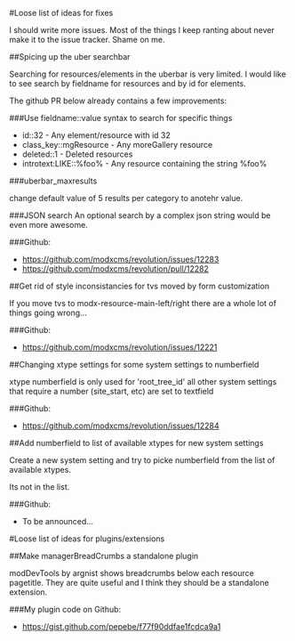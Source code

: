 #Loose list of ideas for fixes

I should write more issues. Most of the things I keep ranting about never make it to the issue tracker. Shame on me.

##Spicing up the uber searchbar

Searching for resources/elements in the uberbar is very limited. I would like to see search by fieldname for resources and by id for elements.

The github PR below already contains a few improvements:

###Use fieldname::value syntax to search for specific things

* id::32 - Any element/resource with id 32
* class_key::mgResource - Any moreGallery resource
* deleted::1 - Deleted resources
* introtext:LIKE::%foo% - Any resource containing the string %foo%

###uberbar_maxresults

change default value of 5 results per category to anotehr value.

###JSON search
An optional search by a complex json string would be even more awesome.

###Github:

* https://github.com/modxcms/revolution/issues/12283
* https://github.com/modxcms/revolution/pull/12282

##Get rid of style inconsistancies for tvs moved by form customization

If you move tvs to modx-resource-main-left/right there are a whole lot of things going wrong...

###Github:

* https://github.com/modxcms/revolution/issues/12221

##Changing xtype settings for some system settings to numberfield

xtype numberfield is only used for 'root_tree_id' all other system settings that require a number (site_start, etc) are set to textfield

###Github:

* https://github.com/modxcms/revolution/issues/12284

##Add numberfield to list of available xtypes for new system settings

Create a new system setting and try to picke numberfield from the list of available xtypes.

Its not in the list.

###Github:

* To be announced...

#Loose list of ideas for plugins/extensions

##Make managerBreadCrumbs a standalone plugin

modDevTools by argnist shows breadcrumbs below each resource pagetitle.
They are quite useful and I think they should be a standalone extension.

###My plugin code on Github:

* https://gist.github.com/pepebe/f77f90ddfae1fcdca9a1



